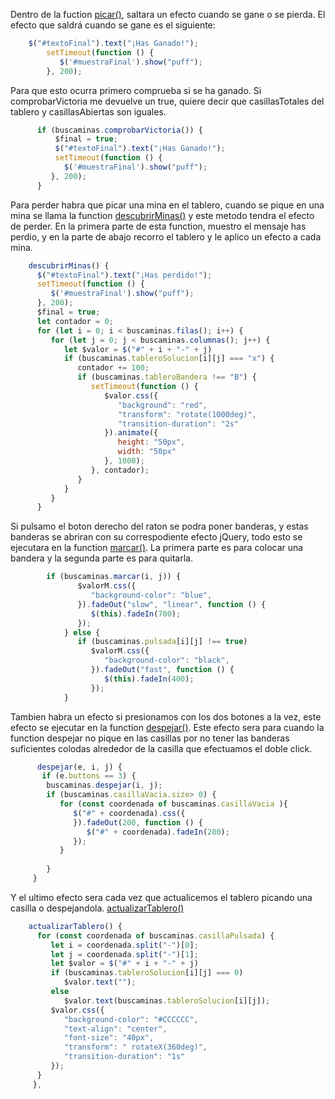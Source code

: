 
Dentro de la fuction [picar()](https://github.com/zurita1/zurita1.github.io/blob/master/DWEC/Tema6/buscaminas-Jquery/js/main.js#L61), saltara un efecto cuando se gane o se pierda. 
El efecto que saldrá cuando se gane es el siguiente: 

```javascript
    $("#textoFinal").text("¡Has Ganado!");
        setTimeout(function () {
           $('#muestraFinal').show("puff");
        }, 200);
```
Para que esto ocurra primero comprueba si se ha ganado. 
Si comprobarVictoria  me devuelve un true, quiere decir que casillasTotales del tablero y casillasAbiertas son iguales.

```javascript
      if (buscaminas.comprobarVictoria()) {
          $final = true;
          $("#textoFinal").text("¡Has Ganado!");
          setTimeout(function () {
            $('#muestraFinal').show("puff");
         }, 200);
      }
```



Para perder habra que picar una mina en el tablero, cuando se pique en una mina se llama la function [descubrirMinas()](https://github.com/zurita1/zurita1.github.io/blob/master/DWEC/Tema6/buscaminas-Jquery/js/main.js#L142) y este metodo tendra el efecto de perder.
En la primera parte de esta function,  muestro el mensaje has perdio, y en la parte de abajo recorro el tablero y le aplico un efecto a cada mina.
```javascript
    descubrirMinas() {
      $("#textoFinal").text("¡Has perdido!");
      setTimeout(function () {
         $('#muestraFinal').show("puff");
      }, 200);
      $final = true;
      let contador = 0; 
      for (let i = 0; i < buscaminas.filas(); i++) {
         for (let j = 0; j < buscaminas.columnas(); j++) {
            let $valor = $("#" + i + "-" + j)
            if (buscaminas.tableroSolucion[i][j] === "x") {
               contador += 100;
               if (buscaminas.tableroBandera !== "B") {  
                  setTimeout(function () {
                     $valor.css({
                        "background": "red",
                        "transform": "rotate(1000deg)",
                        "transition-duration": "2s"
                     }).animate({
                        height: "50px",
                        width: "50px"
                     }, 1000);
                  }, contador);
               }
            }
         }
      }
```




Si pulsamo el boton derecho del raton se podra poner banderas, y estas banderas se abriran con su correspodiente efecto jQuery, todo esto se ejecutara en la function [marcar()](https://github.com/zurita1/zurita1.github.io/blob/master/DWEC/Tema6/buscaminas-Jquery/js/main.js#L77).
 La primera parte es para colocar una bandera y la segunda parte es para quitarla.
```javascript
        if (buscaminas.marcar(i, j)) {
               $valorM.css({
                  "background-color": "blue",
               }).fadeOut("slow", "linear", function () {
                  $(this).fadeIn(700);
               });
            } else {
               if (buscaminas.pulsada[i][j] !== true)
                  $valorM.css({
                     "background-color": "black",
                  }).fadeOut("fast", function () {
                     $(this).fadeIn(400);
                  });
            }
```
 
 
 
 
 Tambien habra un efecto si presionamos con los dos botones a la vez, este efecto se ejecutar en la function [despejar()](https://github.com/zurita1/zurita1.github.io/blob/master/DWEC/Tema6/buscaminas-Jquery/js/main.js#L101).
 Este efecto sera para cuando la function despejar no pique en las casillas por no tener las banderas suficientes colodas alrededor de la casilla que efectuamos el doble click.
 ```javascript
       despejar(e, i, j) {
        if (e.buttons == 3) {          
         buscaminas.despejar(i, j);
         if (buscaminas.casillaVacia.size> 0) {
            for (const coordenada of buscaminas.casillaVacia ){
               $("#" + coordenada).css({
               }).fadeOut(200, function () {
                  $("#" + coordenada).fadeIn(200);
               });
            }
            
         }
      }
```
     

Y el ultimo efecto sera cada vez que actualicemos el tablero picando una casilla o despejandola.
[actualizarTablero()](https://github.com/zurita1/zurita1.github.io/blob/master/DWEC/Tema6/buscaminas-Jquery/js/main.js#L122)
```javascript
    actualizarTablero() {
      for (const coordenada of buscaminas.casillaPulsada) {
         let i = coordenada.split("-")[0];
         let j = coordenada.split("-")[1];
         let $valor = $("#" + i + "-" + j)
         if (buscaminas.tableroSolucion[i][j] === 0)
            $valor.text("");
         else
            $valor.text(buscaminas.tableroSolucion[i][j]);
         $valor.css({
            "background-color": "#CCCCCC",
            "text-align": "center",
            "font-size": "40px",
            "transform": " rotateX(360deg)",
            "transition-duration": "1s"
         });
      }
     },
```


